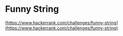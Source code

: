 # Funny String
[https://www.hackerrank.com/challenges/funny-string](https://www.hackerrank.com/challenges/funny-string)